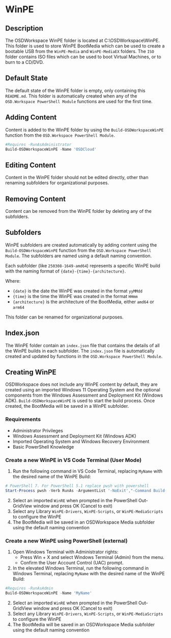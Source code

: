# WinPE

## Description
The OSDWorkspace WinPE folder is located at C:\OSDWorkspace\WinPE. This folder is used to store WinPE BootMedia which can be used to create a bootable USB from the `WinPE-Media` and `WinPE-MediaEX` folders. The `ISO` folder contains ISO files which can be used to boot Virtual Machines, or to burn to a CD/DVD.

## Default State
The default state of the WinPE folder is empty, only containing this `README.md`. This folder is automatically created when any of the `OSD.Workspace PowerShell Module` functions are used for the first time.

## Adding Content
Content is added to the WinPE folder by using the `Build-OSDWorkspaceWinPE` function from the `OSD.Workspace PowerShell Module`.

```powershell
#Requires -RunAsAdministrator
Build-OSDWorkspaceWinPE -Name 'OSDCloud'
```

## Editing Content
Content in the WinPE folder should not be edited directly, other than renaming subfolders for organizational purposes.

## Removing Content
Content can be removed from the WinPE folder by deleting any of the subfolders.

## Subfolders
WinPE subfolders are created automatically by adding content using the `Build-OSDWorkspaceWinPE` function from the `OSD.Workspace PowerShell Module`. The subfolders are named using a default naming convention.

Each subfolder (like `250308-1649-amd64`) represents a specific WinPE build with the naming format of `{date}-{time}-{architecture}`.

Where:
- `{date}` is the date the WinPE was created in the format `yyMMdd`
- `{time}` is the time the WinPE was created in the format `HHmm`
- `{architecture}` is the architecture of the BootMedia, either `amd64` or `arm64`

This folder can be renamed for organizational purposes.

## Index.json
The WinPE folder contain an `index.json` file that contains the details of all the WinPE builds in each subfolder. The `index.json` file is automatically created and updated by functions in the `OSD.Workspace PowerShell Module`.


## Creating WinPE
OSDWorkspace does not include any WinPE content by default, they are created using an imported Windows 11 Operating System and the optional components from the Windows Assessment and Deployment Kit (Windows ADK). `Build-OSDWorkspaceWinPE` is used to start the build process. Once created, the BootMedia will be saved in a WinPE subfolder.

### Requirements
- Administrator Privileges
- Windows Assessment and Deployment Kit (Windows ADK)
- Imported Operating System and Windows Recovery Environment
- Basic PowerShell Knowledge

### Create a new WinPE in VS Code Terminal (User Mode)
1. Run the following command in VS Code Terminal, replacing `MyName` with the desired name of the WinPE Build:

```powershell
# PowerShell 7. For PowerShell 5.1 replace pwsh with powershell
Start-Process pwsh -Verb RunAs -ArgumentList '-NoExit',"-Command Build-OSDWorkspaceWinPE -Name 'MyName'"
```

2. Select an imported `WinRE` when prompted in the PowerShell Out-GridView window and press OK (Cancel to exit)
3. Select any Library `WinPE-Drivers`, `WinPE-Scripts`, or `WinPE-MediaScripts` to configure the WinPE
4. The BootMedia will be saved in an OSDWorkspace Media subfolder using the default naming convention

### Create a new WinPE using PowerShell (external)
1. Open Windows Terminal with Administrator rights:
    - Press Win + X and select Windows Terminal (Admin) from the menu.
    - Confirm the User Account Control (UAC) prompt.
2. In the elevated Windows Terminal, run the following command in Windows Terminal, replacing `MyName` with the desired name of the WinPE Build:

```powershell
#Requires -RunAsAdmin
Build-OSDWorkspaceWinPE -Name 'MyName'
```

2. Select an imported `WinRE` when prompted in the PowerShell Out-GridView window and press OK (Cancel to exit)
3. Select any Library `WinPE-Drivers`, `WinPE-Scripts`, or `WinPE-MediaScripts` to configure the WinPE
4. The BootMedia will be saved in an OSDWorkspace Media subfolder using the default naming convention